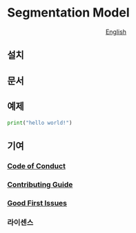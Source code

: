 # Segmentation Model

<p>
  <p align="center">
    <a href="/README.md">English</a>
  </p>
</p>

## 설치

## 문서

## 예제

```python
print("hello world!")
```

## 기여

### [Code of Conduct]()

### [Contributing Guide]()


### [Good First Issues]()

### 라이센스
